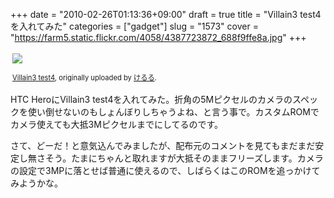 +++
date = "2010-02-26T01:13:36+09:00"
draft = true
title = "Villain3 test4を入れてみた"
categories = ["gadget"]
slug = "1573"
cover = "https://farm5.static.flickr.com/4058/4387723872_688f9ffe8a.jpg"
+++

<div style="text-align: left; padding: 3px;"><a title="photo sharing" href="https://www.flickr.com/photos/keruru/4387723872/"><img src="https://farm5.static.flickr.com/4058/4387723872_688f9ffe8a.jpg" /></a>


<span style="font-size: 0.8em; margin-top: 0px;"><a href="https://www.flickr.com/photos/keruru/4387723872/">Villain3 test4</a>, originally uploaded by <a href="https://www.flickr.com/people/keruru/">けるる</a>.</span></div>
HTC HeroにVillain3 test4を入れてみた。折角の5Mピクセルのカメラのスペックを使い倒せないのもしょんぼりしちゃうよね、と言う事で。カスタムROMでカメラ使えても大抵3Mピクセルまでにしてるのです。

さて、どーだ！と意気込んでみましたが、配布元のコメントを見てもまだまだ安定し無さそう。たまにちゃんと取れますが大抵そのままフリーズします。カメラの設定で3MPに落とせば普通に使えるので、しばらくはこのROMを追っかけてみようかな。
